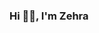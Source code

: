 ### Hi 👋🏽, I'm Zehra

<!--
**zehrakaraman/zehrakaraman** is a ✨ _special_ ✨ repository because its `README.md` (this file) appears on your GitHub profile.

I'm a 22 years old iOS Development practitioner based in Istanbul. I'm working as an iOS Developer Intern at Flexigo. I’ve been developing iOS mobile apps for more than a year.  I worked as an iOS Developer Intern for two months in Istanbul in 2021 at a mobile software company.  Currently, you'll find me developing for iOS Mobile Application around here.

Here are some ideas to get you started:

- 🔭 I’m currently working on ...
- 🌱 I’m currently learning ...
- 👯 I’m looking to collaborate on ...
- 🤔 I’m looking for help with ...
- 💬 Ask me about ...
- 📫 How to reach me: ...
- 😄 Pronouns: ...
- ⚡ Fun fact: ...
-->
